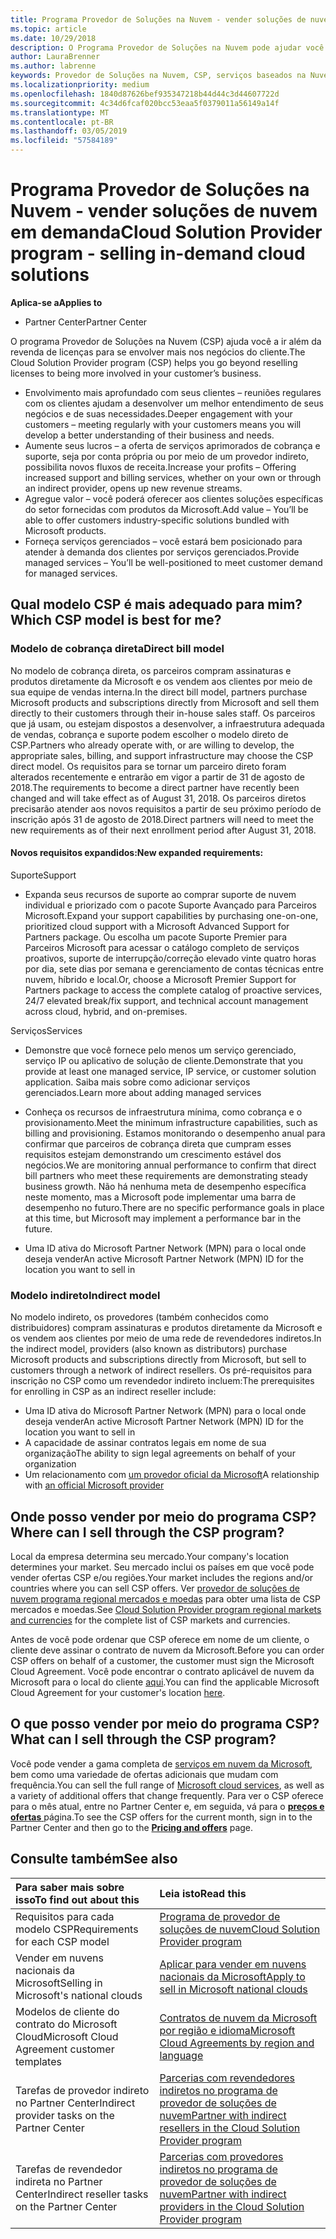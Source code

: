 ```yaml
---
title: Programa Provedor de Soluções na Nuvem - vender soluções de nuvem em demanda | Partner Center
ms.topic: article
ms.date: 10/29/2018
description: O Programa Provedor de Soluções na Nuvem pode ajudar você a expandir seus negócios com novos clientes e novos conhecimentos.
author: LauraBrenner
ms.author: labrenne
keywords: Provedor de Soluções na Nuvem, CSP, serviços baseados na Nuvem, Azure, Office 365, Dynamics, parceiro CSP, vender no CSP, parceiro direto, parceiro CSP direto, revendedor CSP indireto, CSP direto, CSP indireto, modelo direto, modelo indireto, revendedor indireto, provedor indireto, provedor, distribuidor, programa provedor de soluções na nuvem
ms.localizationpriority: medium
ms.openlocfilehash: 1840d87626bef935347218b44d44c3d44607722d
ms.sourcegitcommit: 4c34d6fcaf020bcc53eaa5f0379011a56149a14f
ms.translationtype: MT
ms.contentlocale: pt-BR
ms.lasthandoff: 03/05/2019
ms.locfileid: "57584189"
---
```

# <a name="cloud-solution-provider-program---selling-in-demand-cloud-solutions"></a><span data-ttu-id="74ed9-104">Programa Provedor de Soluções na Nuvem - vender soluções de nuvem em demanda</span><span class="sxs-lookup"><span data-stu-id="74ed9-104">Cloud Solution Provider program - selling in-demand cloud solutions</span></span> 

<span data-ttu-id="74ed9-105">**Aplica-se a**</span><span class="sxs-lookup"><span data-stu-id="74ed9-105">**Applies to**</span></span>

-  <span data-ttu-id="74ed9-106">Partner Center</span><span class="sxs-lookup"><span data-stu-id="74ed9-106">Partner Center</span></span>

<span data-ttu-id="74ed9-107">O programa Provedor de Soluções na Nuvem (CSP) ajuda você a ir além da revenda de licenças para se envolver mais nos negócios do cliente.</span><span class="sxs-lookup"><span data-stu-id="74ed9-107">The Cloud Solution Provider program (CSP) helps you go beyond reselling licenses to being more involved in your customer’s business.</span></span>
 
- <span data-ttu-id="74ed9-108">Envolvimento mais aprofundado com seus clientes – reuniões regulares com os clientes ajudam a desenvolver um melhor entendimento de seus negócios e de suas necessidades.</span><span class="sxs-lookup"><span data-stu-id="74ed9-108">Deeper engagement with your customers – meeting regularly with your customers means you will develop a better understanding of their business and needs.</span></span>
- <span data-ttu-id="74ed9-109">Aumente seus lucros – a oferta de serviços aprimorados de cobrança e suporte, seja por conta própria ou por meio de um provedor indireto, possibilita novos fluxos de receita.</span><span class="sxs-lookup"><span data-stu-id="74ed9-109">Increase your profits – Offering increased support and billing services, whether on your own or through an indirect provider, opens up new revenue streams.</span></span>  
- <span data-ttu-id="74ed9-110">Agregue valor – você poderá oferecer aos clientes soluções específicas do setor fornecidas com produtos da Microsoft.</span><span class="sxs-lookup"><span data-stu-id="74ed9-110">Add value – You’ll be able to offer customers industry-specific solutions bundled with Microsoft products.</span></span>
- <span data-ttu-id="74ed9-111">Forneça serviços gerenciados – você estará bem posicionado para atender à demanda dos clientes por serviços gerenciados.</span><span class="sxs-lookup"><span data-stu-id="74ed9-111">Provide managed services – You’ll be well-positioned to meet customer demand for managed services.</span></span> 

## <a name="which-csp-model-is-best-for-me"></a><span data-ttu-id="74ed9-112">Qual modelo CSP é mais adequado para mim?</span><span class="sxs-lookup"><span data-stu-id="74ed9-112">Which CSP model is best for me?</span></span>

### <a name="direct-bill-model"></a><span data-ttu-id="74ed9-113">Modelo de cobrança direta</span><span class="sxs-lookup"><span data-stu-id="74ed9-113">Direct bill model</span></span>

 <span data-ttu-id="74ed9-114">No modelo de cobrança direta, os parceiros compram assinaturas e produtos diretamente da Microsoft e os vendem aos clientes por meio de sua equipe de vendas interna.</span><span class="sxs-lookup"><span data-stu-id="74ed9-114">In the direct bill model, partners purchase Microsoft products and subscriptions directly from Microsoft and sell them directly to their customers through their in-house sales staff.</span></span> <span data-ttu-id="74ed9-115">Os parceiros que já usam, ou estejam dispostos a desenvolver, a infraestrutura adequada de vendas, cobrança e suporte podem escolher o modelo direto de CSP.</span><span class="sxs-lookup"><span data-stu-id="74ed9-115">Partners who already operate with, or are willing to develop, the appropriate sales, billing, and support infrastructure may choose the CSP direct model.</span></span> <span data-ttu-id="74ed9-116">Os requisitos para se tornar um parceiro direto foram alterados recentemente e entrarão em vigor a partir de 31 de agosto de 2018.</span><span class="sxs-lookup"><span data-stu-id="74ed9-116">The requirements to become a direct partner have recently been changed and will take effect as of August 31, 2018.</span></span> <span data-ttu-id="74ed9-117">Os parceiros diretos precisarão atender aos novos requisitos a partir de seu próximo período de inscrição após 31 de agosto de 2018.</span><span class="sxs-lookup"><span data-stu-id="74ed9-117">Direct partners will need to meet the new requirements as of their next enrollment period after August 31, 2018.</span></span>


#### <a name="new-expanded-requirements"></a><span data-ttu-id="74ed9-118">Novos requisitos expandidos:</span><span class="sxs-lookup"><span data-stu-id="74ed9-118">New expanded requirements:</span></span>

<span data-ttu-id="74ed9-119">Suporte</span><span class="sxs-lookup"><span data-stu-id="74ed9-119">Support</span></span>
- <span data-ttu-id="74ed9-120">Expanda seus recursos de suporte ao comprar suporte de nuvem individual e priorizado com o pacote Suporte Avançado para Parceiros Microsoft.</span><span class="sxs-lookup"><span data-stu-id="74ed9-120">Expand your support capabilities by purchasing one-on-one, prioritized cloud support with a Microsoft Advanced Support for Partners package.</span></span> <span data-ttu-id="74ed9-121">Ou escolha um pacote Suporte Premier para Parceiros Microsoft para acessar o catálogo completo de serviços proativos, suporte de interrupção/correção elevado vinte quatro horas por dia, sete dias por semana e gerenciamento de contas técnicas entre nuvem, híbrido e local.</span><span class="sxs-lookup"><span data-stu-id="74ed9-121">Or, choose a Microsoft Premier Support for Partners package to access the complete catalog of proactive services, 24/7 elevated break/fix support, and technical account management across cloud, hybrid, and on-premises.</span></span> 

<span data-ttu-id="74ed9-122">Serviços</span><span class="sxs-lookup"><span data-stu-id="74ed9-122">Services</span></span>

- <span data-ttu-id="74ed9-123">Demonstre que você fornece pelo menos um serviço gerenciado, serviço IP ou aplicativo de solução de cliente.</span><span class="sxs-lookup"><span data-stu-id="74ed9-123">Demonstrate that you provide at least one managed service, IP service, or customer solution application.</span></span> <span data-ttu-id="74ed9-124">Saiba mais sobre como adicionar serviços gerenciados.</span><span class="sxs-lookup"><span data-stu-id="74ed9-124">Learn more about adding managed services</span></span>

- <span data-ttu-id="74ed9-125">Conheça os recursos de infraestrutura mínima, como cobrança e o provisionamento.</span><span class="sxs-lookup"><span data-stu-id="74ed9-125">Meet the minimum infrastructure capabilities, such as billing and provisioning.</span></span>
<span data-ttu-id="74ed9-126">Estamos monitorando o desempenho anual para confirmar que parceiros de cobrança direta que cumpram esses requisitos estejam demonstrando um crescimento estável dos negócios.</span><span class="sxs-lookup"><span data-stu-id="74ed9-126">We are monitoring annual performance to confirm that direct bill partners who meet these requirements are demonstrating steady business growth.</span></span> <span data-ttu-id="74ed9-127">Não há nenhuma meta de desempenho específica neste momento, mas a Microsoft pode implementar uma barra de desempenho no futuro.</span><span class="sxs-lookup"><span data-stu-id="74ed9-127">There are no specific performance goals in place at this time, but Microsoft may implement a performance bar in the future.</span></span> 

- <span data-ttu-id="74ed9-128">Uma ID ativa do Microsoft Partner Network (MPN) para o local onde deseja vender</span><span class="sxs-lookup"><span data-stu-id="74ed9-128">An active Microsoft Partner Network (MPN) ID for the location you want to sell in</span></span>


### <a name="indirect-model"></a><span data-ttu-id="74ed9-129">Modelo indireto</span><span class="sxs-lookup"><span data-stu-id="74ed9-129">Indirect model</span></span>

<span data-ttu-id="74ed9-130">No modelo indireto, os provedores (também conhecidos como distribuidores) compram assinaturas e produtos diretamente da Microsoft e os vendem aos clientes por meio de uma rede de revendedores indiretos.</span><span class="sxs-lookup"><span data-stu-id="74ed9-130">In the indirect model, providers (also known as distributors) purchase Microsoft products and subscriptions directly from Microsoft, but sell to customers through a network of indirect resellers.</span></span> <span data-ttu-id="74ed9-131">Os pré-requisitos para inscrição no CSP como um revendedor indireto incluem:</span><span class="sxs-lookup"><span data-stu-id="74ed9-131">The prerequisites for enrolling in CSP as an indirect reseller include:</span></span>

- <span data-ttu-id="74ed9-132">Uma ID ativa do Microsoft Partner Network (MPN) para o local onde deseja vender</span><span class="sxs-lookup"><span data-stu-id="74ed9-132">An active Microsoft Partner Network (MPN) ID for the location you want to sell in</span></span>
- <span data-ttu-id="74ed9-133">A capacidade de assinar contratos legais em nome de sua organização</span><span class="sxs-lookup"><span data-stu-id="74ed9-133">The ability to sign legal agreements on behalf of your organization</span></span>
- <span data-ttu-id="74ed9-134">Um relacionamento com [um provedor oficial da Microsoft](https://partnercenter.microsoft.com/partner/find-a-provider)</span><span class="sxs-lookup"><span data-stu-id="74ed9-134">A relationship with [an official Microsoft provider](https://partnercenter.microsoft.com/partner/find-a-provider)</span></span>


## <a name="where-can-i-sell-through-the-csp-program"></a><span data-ttu-id="74ed9-135">Onde posso vender por meio do programa CSP?</span><span class="sxs-lookup"><span data-stu-id="74ed9-135">Where can I sell through the CSP program?</span></span>

<span data-ttu-id="74ed9-136">Local da empresa determina seu mercado.</span><span class="sxs-lookup"><span data-stu-id="74ed9-136">Your company's location determines your market.</span></span> <span data-ttu-id="74ed9-137">Seu mercado inclui os países em que você pode vender ofertas CSP e/ou regiões.</span><span class="sxs-lookup"><span data-stu-id="74ed9-137">Your market includes the regions and/or countries where you can sell CSP offers.</span></span> <span data-ttu-id="74ed9-138">Ver [provedor de soluções de nuvem programa regional mercados e moedas](regional-authorization-overview.md) para obter uma lista de CSP mercados e moedas.</span><span class="sxs-lookup"><span data-stu-id="74ed9-138">See [Cloud Solution Provider program regional markets and currencies](regional-authorization-overview.md) for the complete list of CSP markets and currencies.</span></span>

<span data-ttu-id="74ed9-139">Antes de você pode ordenar que CSP oferece em nome de um cliente, o cliente deve assinar o contrato de nuvem da Microsoft.</span><span class="sxs-lookup"><span data-stu-id="74ed9-139">Before you can order CSP offers on behalf of a customer, the customer must sign the Microsoft Cloud Agreement.</span></span> <span data-ttu-id="74ed9-140">Você pode encontrar o contrato aplicável de nuvem da Microsoft para o local do cliente [aqui](agreements.md).</span><span class="sxs-lookup"><span data-stu-id="74ed9-140">You can find the applicable Microsoft Cloud Agreement for your customer's location [here](agreements.md).</span></span>  

## <a name="what-can-i-sell-through-the-csp-program"></a><span data-ttu-id="74ed9-141">O que posso vender por meio do programa CSP?</span><span class="sxs-lookup"><span data-stu-id="74ed9-141">What can I sell through the CSP program?</span></span>

<span data-ttu-id="74ed9-142">Você pode vender a gama completa de [serviços em nuvem da Microsoft](https://partner.microsoft.com/cloud-solution-provider/products-and-services), bem como uma variedade de ofertas adicionais que mudam com frequência.</span><span class="sxs-lookup"><span data-stu-id="74ed9-142">You can sell the full range of [Microsoft cloud services](https://partner.microsoft.com/cloud-solution-provider/products-and-services), as well as a variety of additional offers that change frequently.</span></span> <span data-ttu-id="74ed9-143">Para ver o CSP oferece para o mês atual, entre no Partner Center e, em seguida, vá para o [ **preços e ofertas** ](https://partnercenter.microsoft.com/pcv/sales) página.</span><span class="sxs-lookup"><span data-stu-id="74ed9-143">To see the CSP offers for the current month, sign in to the Partner Center and then go to the [**Pricing and offers**](https://partnercenter.microsoft.com/pcv/sales) page.</span></span>

## <a name="see-also"></a><span data-ttu-id="74ed9-144">Consulte também</span><span class="sxs-lookup"><span data-stu-id="74ed9-144">See also</span></span> 


|<span data-ttu-id="74ed9-145">**Para saber mais sobre isso**</span><span class="sxs-lookup"><span data-stu-id="74ed9-145">**To find out about this**</span></span>   |<span data-ttu-id="74ed9-146">**Leia isto**</span><span class="sxs-lookup"><span data-stu-id="74ed9-146">**Read this**</span></span>   |
|:---------------------------|:--------------------|
|<span data-ttu-id="74ed9-147">Requisitos para cada modelo CSP</span><span class="sxs-lookup"><span data-stu-id="74ed9-147">Requirements for each CSP model</span></span>   | [<span data-ttu-id="74ed9-148">Programa de provedor de soluções de nuvem</span><span class="sxs-lookup"><span data-stu-id="74ed9-148">Cloud Solution Provider program</span></span>](https://partnercenter.microsoft.com/partner/cloud-solution-provider)|
|<span data-ttu-id="74ed9-149">Vender em nuvens nacionais da Microsoft</span><span class="sxs-lookup"><span data-stu-id="74ed9-149">Selling in Microsoft's national clouds</span></span>   | [<span data-ttu-id="74ed9-150">Aplicar para vender em nuvens nacionais da Microsoft</span><span class="sxs-lookup"><span data-stu-id="74ed9-150">Apply to sell in Microsoft national clouds</span></span>](csp-national-clouds-overview.md)|
|<span data-ttu-id="74ed9-151">Modelos de cliente do contrato do Microsoft Cloud</span><span class="sxs-lookup"><span data-stu-id="74ed9-151">Microsoft Cloud Agreement customer templates</span></span>   |[<span data-ttu-id="74ed9-152">Contratos de nuvem da Microsoft por região e idioma</span><span class="sxs-lookup"><span data-stu-id="74ed9-152">Microsoft Cloud Agreements by region and language</span></span>](agreements.md)|
|<span data-ttu-id="74ed9-153">Tarefas de provedor indireto no Partner Center</span><span class="sxs-lookup"><span data-stu-id="74ed9-153">Indirect provider tasks on the Partner Center</span></span>  |[<span data-ttu-id="74ed9-154">Parcerias com revendedores indiretos no programa de provedor de soluções de nuvem</span><span class="sxs-lookup"><span data-stu-id="74ed9-154">Partner with indirect resellers in the Cloud Solution Provider program</span></span>](indirect-provider-tasks-in-partner-center.md)|
|<span data-ttu-id="74ed9-155">Tarefas de revendedor indireta no Partner Center</span><span class="sxs-lookup"><span data-stu-id="74ed9-155">Indirect reseller tasks on the Partner Center</span></span>   |[<span data-ttu-id="74ed9-156">Parcerias com provedores indiretos no programa de provedor de soluções de nuvem</span><span class="sxs-lookup"><span data-stu-id="74ed9-156">Partner with indirect providers in the Cloud Solution Provider program</span></span>](indirect-reseller-tasks-in-partner-center.md)|
